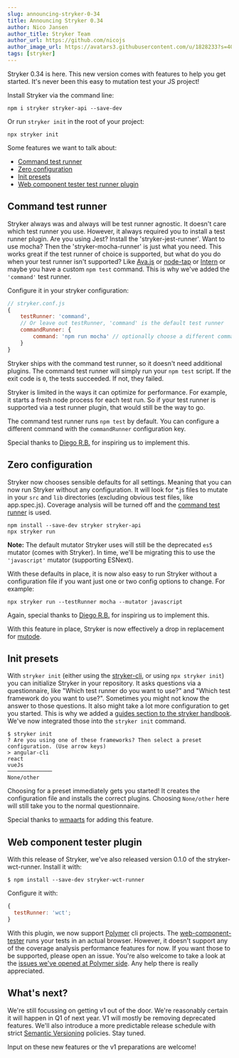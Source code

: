 ```yaml
---
slug: announcing-stryker-0-34
title: Announcing Stryker 0.34
author: Nico Jansen
author_title: Stryker Team
author_url: https://github.com/nicojs
author_image_url: https://avatars3.githubusercontent.com/u/1828233?s=400&u=fec18ad3776aaafec54c49bbd7173a841ae7ea59&v=4
tags: [stryker]
---
```


Stryker 0.34 is here. This new version comes with features to help you get started. It's never been this easy to mutation test your JS project!

<!--truncate-->

Install Stryker via the command line:

```
npm i stryker stryker-api --save-dev
```

Or run `stryker init` in the root of your project:

```
npx stryker init
```

Some features we want to talk about:

- [Command test runner](#command-test-runner)
- [Zero configuration](#zero-configuration)
- [Init presets](#init-presets)
- [Web component tester test runner plugin](#web-component-tester-test-runner-plugin)

## Command test runner

Stryker always was and always will be test runner agnostic. It doesn't care which test runner you use.
However, it always required you to install a test runner plugin.
Are you using Jest? Install the 'stryker-jest-runner'. Want to use mocha? Then the 'stryker-mocha-runner' is just what you need.
This works great if the test runner of choice is supported, but what do you do when your test runner isn't supported?
Like [Ava.js](https://github.com/stryker-mutator/stryker-js/issues/243) or [node-tap](https://github.com/stryker-mutator/stryker-js/issues/325)
or [Intern](https://github.com/stryker-mutator/stryker-js/issues/430) or
maybe you have a custom `npm test` command. This is why we've added the `'command'` test runner.

Configure it in your stryker configuration:

```js
// stryker.conf.js
{
    testRunner: 'command',
    // Or leave out testRunner, 'command' is the default test runner
    commandRunner: {
        command: 'npm run mocha' // optionally choose a different command to run
    }
}
```

Stryker ships with the command test runner, so it doesn't need additional plugins. The command test runner will simply run your `npm test` script.
If the exit code is `0`, the tests succeeded. If not, they failed.

Stryker is limited in the ways it can optimize for performance. For example, it starts a fresh node process for each test run.
So if your test runner is supported via a test runner plugin, that would still be the way to go.

The command test runner runs `npm test` by default. You can configure a different command with the `commandRunner` configuration key.

Special thanks to [Diego R.B.](https://twitter.com/DiegoRBaquero) for inspiring us to implement this.

## Zero configuration

Stryker now chooses sensible defaults for all settings. Meaning that you can now run Stryker without any configuration.
It will look for \*.js files to mutate in your `src` and `lib` directories (excluding obvious test files, like app.spec.js).
Coverage analysis will be turned off and the [command test runner](#command-test-runner) is used.

```
npm install --save-dev stryker stryker-api
npx stryker run
```

**Note:** The default mutator Stryker uses will still be the deprecated `es5` mutator (comes with Stryker). In time, we'll be migrating this to
use the `'javascript'` mutator (supporting ESNext).

With these defaults in place, it is now also easy to run Stryker without a configuration file if you want just one or two config options
to change. For example:

```
npx stryker run --testRunner mocha --mutator javascript
```

Again, special thanks to [Diego R.B.](https://twitter.com/DiegoRBaquero) for inspiring us to implement this.

With this feature in place, Stryker is now effectively a drop in replacement for [mutode](https://github.com/TheSoftwareDesignLab/mutode).

## Init presets

With `stryker init` (either using the [stryker-cli](https://github.com/stryker-mutator/stryker-cli), or using `npx stryker init`)
you can initialize Stryker in your repository. It asks questions via a questionnaire, like "Which test runner do you want to use?" and
"Which test framework do you want to use?". Sometimes you might not know the answer to those questions. It also might take a lot more
configuration to get you started. This is why we added a [guides section to the stryker handbook](https://github.com/stryker-mutator/stryker-handbook/tree/master/stryker/guides).
We've now integrated those into the `stryker init` command.

```
$ stryker init
? Are you using one of these frameworks? Then select a preset configuration. (Use arrow keys)
> angular-cli
react
vueJs
──────────────
None/other
```

Choosing for a preset immediately gets you started! It creates the configuration file and installs the correct plugins.
Choosing `None/other` here will still take you to the normal questionnaire.

Special thanks to [wmaarts](https://github.com/Wmaarts) for adding this feature.

## Web component tester plugin

With this release of Stryker, we've also released version 0.1.0 of the stryker-wct-runner. Install it with:

```
$ npm install --save-dev stryker-wct-runner
```

Configure it with:

```js
{
  testRunner: 'wct';
}
```

With this plugin, we now support [Polymer](https://www.polymer-project.org/) cli projects.
The [web-component-tester](https://www.npmjs.com/package/web-component-tester) runs your tests in an actual browser.
However, it doesn't support any of the coverage analysis performance features for now. If you want those to be supported,
please open an issue. You're also welcome to take a look at the [issues we've opened at Polymer side](https://github.com/Polymer/tools/issues/created_by/nicojs).
Any help there is really appreciated.

## What's next?

We're still focussing on getting v1 out of the door. We're reasonably certain it will happen in Q1 of next year.
V1 will mostly be removing deprecated features. We'll also introduce a more predictable release schedule with
strict [Semantic Versioning](https://semver.org/spec/v2.0.0.html) policies. Stay tuned.

Input on these new features or the v1 preparations are welcome!
